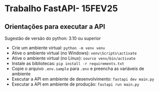 # Trabalho FastAPI- 15FEV25

## Orientações para executar a API

Sugestão de versão do python: 3.10 ou superior

- Crie um ambiente virtual: `python -m venv venv`
- Ative o ambiente virtual (no Windows): `venv\Scripts\activate`
- Ative o ambiente virtual (no Linux): `source venv/bin/activate`
- Instale as bibliotecas: `pip install -r requirements.txt`
- Copie o arquivo `.env.sample` para `.env` e preencha as variáveis de ambiente
- Executar a API em ambiente de desenvolvimento: `fastapi dev main.py`
- Executar a API em ambiente de produção: `fastapi run main.py`
